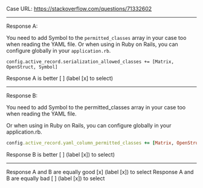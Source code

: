 Case URL: https://stackoverflow.com/questions/71332602

------
Response A:

You need to add Symbol to the `permitted_classes` array in your case too when reading the YAML file.
Or when using in Ruby on Rails, you can configure globally in your `application.rb`.

```
config.active_record.serialization_allowed_classes += [Matrix, OpenStruct, Symbol]
```

Response A is better [ ] (label [x] to select)

-------
Response B:



You need to add Symbol to the permitted_classes array in your case too when reading the YAML file.

Or when using in Ruby on Rails, you can configure globally in your application.rb.

```ruby
config.active_record.yaml_column_permitted_classes += [Matrix, OpenStruct, Symbol]
```

Response B is better [ ] (label [x]) to select)

-------

Response A and B are equally good [x] (label [x]) to select
Response A and B are equally bad [ ] (label [x]) to select
